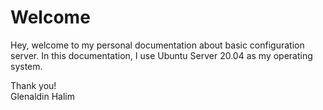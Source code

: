 # Welcome

Hey, welcome to my personal documentation about basic configuration server. In this documentation, I use Ubuntu Server 20.04 as my operating system.  
  
Thank you!  
Glenaldin Halim

